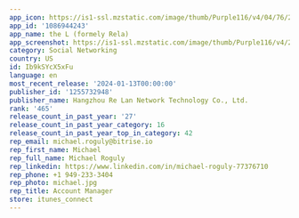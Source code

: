 ```yaml
---
app_icon: https://is1-ssl.mzstatic.com/image/thumb/Purple116/v4/04/76/2e/04762e9d-c882-a6ad-557e-df9a54743a95/AppIcon-0-0-1x_U007emarketing-0-6-0-sRGB-85-220.png/1024x1024bb.png
app_id: '1086944243'
app_name: the L (formely Rela)
app_screenshot: https://is1-ssl.mzstatic.com/image/thumb/Purple116/v4/21/fd/84/21fd84d0-be58-781f-fc83-a48d042dded2/39fafd6a-a2ef-4ac4-9ad3-7e2c2c3d1337_2__U5168_U65b0_U7684_U8bdd_U9898_U5e7f_U573a.jpg/1242x2688bb.png
category: Social Networking
country: US
id: Ib9kSYcX5xFu
language: en
most_recent_release: '2024-01-13T00:00:00'
publisher_id: '1255732948'
publisher_name: Hangzhou Re Lan Network Technology Co., Ltd.
rank: '465'
release_count_in_past_year: '27'
release_count_in_past_year_category: 16
release_count_in_past_year_top_in_category: 42
rep_email: michael.roguly@bitrise.io
rep_first_name: Michael
rep_full_name: Michael Roguly
rep_linkedin: https://www.linkedin.com/in/michael-roguly-77376710
rep_phone: +1 949-233-3404
rep_photo: michael.jpg
rep_title: Account Manager
store: itunes_connect
---
```

